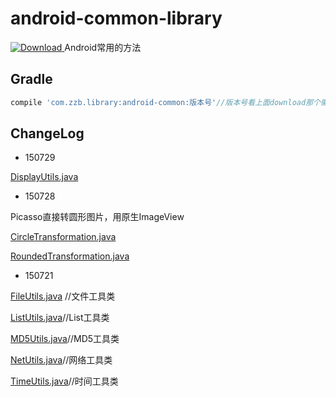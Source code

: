 # android-common-library
[ ![Download](https://api.bintray.com/packages/baronz/maven/android-common/images/download.svg) ](https://bintray.com/baronz/maven/android-common/_latestVersion)
Android常用的方法

Gradle
--------

```groovy
compile 'com.zzb.library:android-common:版本号'//版本号看上面download那个徽章
```

ChangeLog
--------
* 150729

[DisplayUtils.java](https://github.com/BaronZ/android-common-library/blob/master/library/src/main/java/com/zzb/library/picasso/transformation/DisplayUtils.java)
* 150728

Picasso直接转圆形图片，用原生ImageView

[CircleTransformation.java](https://github.com/BaronZ/android-common-library/blob/master/library/src/main/java/com/zzb/library/picasso/transformation/CircleTransformation.java)

[RoundedTransformation.java](https://github.com/BaronZ/android-common-library/blob/master/library/src/main/java/com/zzb/library/picasso/transformation/RoundedTransformation.java)

* 150721

[FileUtils.java](https://github.com/BaronZ/android-common-library/blob/master/library/src/main/java/com/zzb/library/utils/FileUtils.java) //文件工具类

[ListUtils.java](https://github.com/BaronZ/android-common-library/blob/master/library/src/main/java/com/zzb/library/utils/ListUtils.java)//List工具类

[MD5Utils.java](https://github.com/BaronZ/android-common-library/blob/master/library/src/main/java/com/zzb/library/utils/MD5Utils.java)//MD5工具类

[NetUtils.java](https://github.com/BaronZ/android-common-library/blob/master/library/src/main/java/com/zzb/library/utils/NetUtils.java)//网络工具类

[TimeUtils.java](https://github.com/BaronZ/android-common-library/blob/master/library/src/main/java/com/zzb/library/utils/TimeUtils.java)//时间工具类

